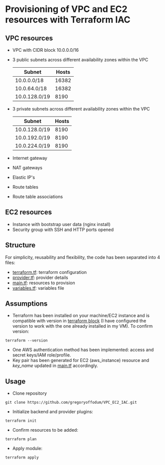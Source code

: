 # Provisioning of VPC and EC2 resources with Terraform IAC 

## VPC resources

- VPC with CIDR block 10.0.0.0/16
- 3 public subnets across different availability zones within the VPC
  
  | Subnet | Hosts |
  | ------------- | ------------- |
  | 10.0.0.0/18  | 16382 |
  | 10.0.64.0/18  | 16382  |
  | 10.0.128.0/19  | 8190  |
    
- 3 private subnets across different availability zones within the VPC
  
  | Subnet | Hosts |
  | ------------- | ------------- |
  | 10.0.128.0/19  | 8190 |
  | 10.0.192.0/19  | 8190  |
  | 10.0.224.0/19  | 8190  |
  
- Internet gateway
- NAT gateways
- Elastic IP's
- Route tables
- Route table associations


## EC2 resources
- Instance with bootstrap user data (nginx install)
- Security group with SSH and HTTP ports opened

## Structure
For simplicity, reusability and flexibility, the code has been separated into 4 files:
- [terraform.tf](https://github.com/gregoryoffodum/VPC_EC2_IAC/blob/master/VPC/terraform.tf): terraform configuration
- [provider.tf](https://github.com/gregoryoffodum/VPC_EC2_IAC/blob/master/VPC/povider.tf): provider details
- [main.tf](https://github.com/gregoryoffodum/VPC_EC2_IAC/blob/master/VPC/main.tf): resources to provision
- [variables.tf](https://github.com/gregoryoffodum/VPC_EC2_IAC/blob/master/VPC/variables.tf): variables file


## Assumptions
- Terraform has been installed on your machine/EC2 instance and is compatible with version in [terraform block](https://github.com/gregoryoffodum/VPC_EC2_IAC/blob/master/VPC/terraform.tf) (I have configured the version to work with the one already installed in my VM). To confirm version:

```
terraform --version
```
- One AWS authentication method has been implemented: access and secret keys/IAM role/profile.
- Key pair has been generated for EC2 (aws_instance) resource and _key_name_ updated in [main.tf](https://github.com/gregoryoffodum/VPC_EC2_IAC/blob/master/VPC/main.tf) accordingly.

## Usage

- Clone repository
```
git clone https://github.com/gregoryoffodum/VPC_EC2_IAC.git
```
- Initialize backend and provider plugins:
  
```
terraform init
```

- Confirm resources to be added:

```
terraform plan 
```
- Apply module:
```
terraform apply
```

